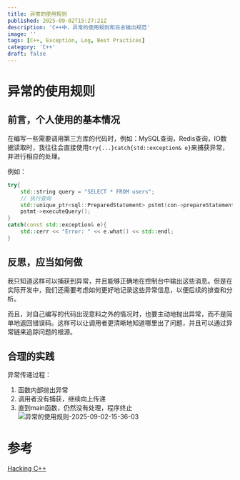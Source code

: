 ```yaml
---
title: 异常的使用规则
published: 2025-09-02T15:27:21Z
description: 'C++中，异常的使用规则和日志输出规范'
image: ''
tags: [C++, Exception, Log, Best Practices]
category: 'C++'
draft: false
---
```


# 异常的使用规则

## 前言，个人使用的基本情况

在编写一些需要调用第三方库的代码时，例如：MySQL查询，Redis查询，IO数据读取时，我往往会直接使用`try{...}catch{std::exception& e}`来捕获异常，并进行相应的处理。

例如：
```cpp
try{
    std::string query = "SELECT * FROM users";
    // 执行查询
    std::unique_ptr<sql::PreparedStatement> pstmt(con->prepareStatement(query));
    pstmt->executeQuery();
}
catch(const std::exception& e){
    std::cerr << "Error: " << e.what() << std::endl;
}
```

## 反思，应当如何做

我只知道这样可以捕获到异常，并且能够正确地在控制台中输出这些消息。但是在实际开发中，我们还需要考虑如何更好地记录这些异常信息，以便后续的排查和分析。

而且，对自己编写的代码出现意料之外的情况时，也要主动地抛出异常，而不是简单地返回错误码。这样可以让调用者更清晰地知道哪里出了问题，并且可以通过异常链来追踪问题的根源。

## 合理的实践

异常传递过程：
1. 函数内部抛出异常
2. 调用者没有捕获，继续向上传递
3. 直到main函数，仍然没有处理，程序终止
![异常的使用规则-2025-09-02-15-36-03](https://cdn.jsdelivr.net/gh/chrisnake11/picgo@main/blog/异常的使用规则-2025-09-02-15-36-03.png)

# 参考

[Hacking C++](https://hackingcpp.com/cpp/lang/exceptions.html)